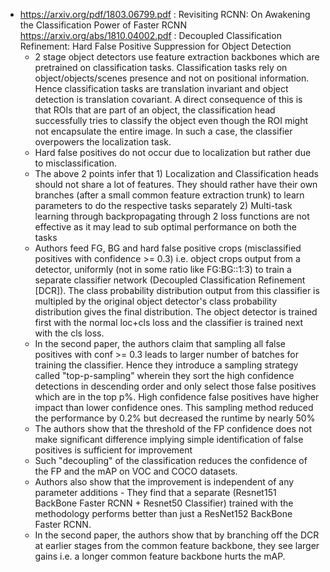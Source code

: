 * https://arxiv.org/pdf/1803.06799.pdf : Revisiting RCNN: On Awakening the Classification Power of Faster RCNN  
https://arxiv.org/abs/1810.04002.pdf : Decoupled Classification Refinement: Hard False Positive Suppression for Object Detection  
  * 2 stage object detectors use feature extraction backbones which are pretrained on classification tasks. Classification tasks rely on object/objects/scenes presence and not on positional information. Hence classification tasks are translation invariant and object detection is translation covariant. A direct consequence of this is that ROIs that are part of an object, the classification head successfully tries to classify the object even though the ROI might not encapsulate the entire image. In such a case, the classifier overpowers the localization task.
  * Hard false positives do not occur due to localization but rather due to misclassification.
  * The above 2 points infer that 1) Localization and Classification heads should not share a lot of features. They should rather have their own branches (after a small common feature extraction trunk) to learn parameters to do the respective tasks separately 2) Multi-task learning through backpropagating through 2 loss functions are not effective as it may lead to sub optimal performance on both the tasks
  * Authors feed FG, BG and hard false positive crops (misclassified positives with confidence >= 0.3) i.e. object crops output from a detector, uniformly (not in some ratio like FG:BG::1:3) to train a separate classifier network (Decoupled Classification Refinement [DCR]). The class probability distribution output from this classifier is multipled by the original object detector's class probability distribution gives the final distribution. The object detector is trained first with the normal loc+cls loss and the classifier is trained next with the cls loss.
  * In the second paper, the authors claim that sampling all false positives with conf >= 0.3 leads to larger number of batches for training the classifier. Hence they introduce a sampling strategy called "top-p-sampling" wherein they sort the high confidence detections in descending order and only select those false positives which are in the top p%. High confidence false positives have higher impact than lower confidence ones. This sampling method reduced the performance by 0.2% but decreased the runtime by nearly 50%
  * The authors show that the threshold of the FP confidence does not make significant difference implying simple identification of false positives is sufficient for improvement
  * Such "decoupling" of the classification reduces the confidence of the FP and the mAP on VOC and COCO datasets.
  * Authors also show that the improvement is independent of any parameter additions - They find that a separate (Resnet151 BackBone Faster RCNN + Resnet50 Classifier) trained with the methodology performs better than just a ResNet152 BackBone Faster RCNN.
  * In the second paper, the authors show that by branching off the DCR at earlier stages from the common feature backbone, they see larger gains i.e. a longer common feature backbone hurts the mAP.
